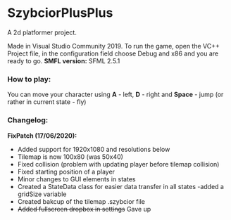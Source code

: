 # SzybciorPlusPlus

A 2d platformer project.

Made in Visual Studio Community 2019.
To run the game, open the VC++ Project file, in the configuration field choose Debug and x86 and you are ready to go.
**SMFL version:** SFML 2.5.1

### How to play:
You can move your character using **A** - left, **D** - right and **Space** - jump (or rather in current state - fly)

### Changelog:

**FixPatch (17/06/2020):**
- Added support for 1920x1080 and resolutions below
- Tilemap is now 100x80 (was 50x40)
- Fixed collision (problem with updating player before tilemap collision)
- Fixed starting position of a player
- Minor changes to GUI elements in states
- Created a StateData class for easier data transfer in all states
	-added a gridSize variable
- Created bakcup of the tilemap .szybcior file
- ~~Added fullscreen dropbox in settings~~ Gave up
